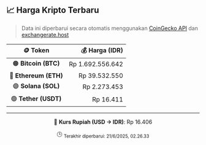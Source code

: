 

<!-- HARGA_KRIPTO -->
## 📈 Harga Kripto Terbaru

> Data ini diperbarui secara otomatis menggunakan [CoinGecko API](https://www.coingecko.com/) dan [exchangerate.host](https://exchangerate.host/)

<div align="center">

| 🪙 Token | 💰 Harga (IDR) |
|:------:|---------------:|
| 🟠 **Bitcoin (BTC)**   | Rp 1.692.556.642 |
| 🔵 **Ethereum (ETH)**  | Rp 39.532.550 |
| 🟣 **Solana (SOL)**    | Rp 2.273.453 |
| 🟢 **Tether (USDT)**   | Rp 16.411 |

---

💱 **Kurs Rupiah (USD → IDR)**: Rp 16.406

🕒 <sub>Terakhir diperbarui: 21/6/2025, 02.26.33</sub>

</div>
<!-- /HARGA_KRIPTO -->